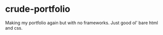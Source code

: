 # crude-portfolio
Making my portfolio again but with no frameworks. Just good ol' bare html and css. 
